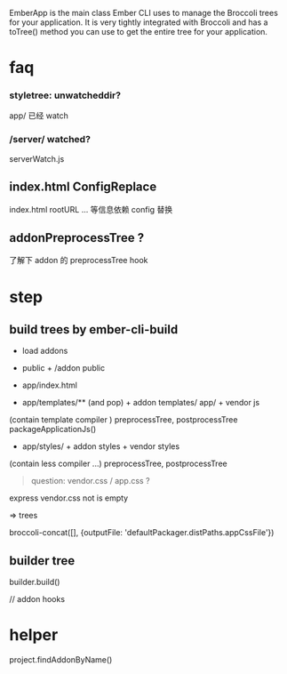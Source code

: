 
EmberApp is the main class Ember CLI uses to manage the Broccoli trees for your application. It is very tightly integrated with Broccoli and has a toTree() method you can use to get the entire tree for your application.

# faq


### styletree: unwatcheddir?
app/ 已经 watch

### /server/ watched?

serverWatch.js

## index.html ConfigReplace

index.html  rootURL ... 等信息依赖 config 替换

## addonPreprocessTree ?

了解下 addon 的  preprocessTree hook

# step

## build trees by ember-cli-build

- load addons

- public + /addon public

- app/index.html

- app/templates/** (and pop)  + addon templates/ app/  + vendor js

(contain template compiler )
preprocessTree, postprocessTree
packageApplicationJs()

- app/styles/ + addon styles  + vendor styles

(contain less compiler ...)
preprocessTree, postprocessTree

> question: vendor.css / app.css ?

express vendor.css not is empty

=> trees

broccoli-concat([], {outputFile: 'defaultPackager.distPaths.appCssFile'})

## builder tree


builder.build()

// addon hooks


# helper


project.findAddonByName()





